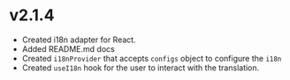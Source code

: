 # v2.1.4

- Created i18n adapter for React.
- Added README.md docs
- Created `i18nProvider` that accepts `configs` object to configure the `i18n`
- Created `useI18n` hook for the user to interact with the translation.
